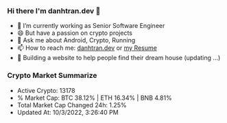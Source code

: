 ### Hi there I'm danhtran.dev 👋

- 🔭 I’m currently working as Senior Software Engineer
- 😄 But have a passion on crypto projects
- 💬 Ask me about Android, Crypto, Running 
- 📫 How to reach me: <a href="https://danhtran.dev" target="_blank">danhtran.dev</a> or <a href="Developer-Resume.pdf" target="_blank">my Resume</a>
- 🌱 Building a website to help people find their dream house (updating ...)

### Crypto Market Summarize
- Active Crypto: 13178
- % Market Cap: BTC 38.12% | ETH 16.34% | BNB 4.81%
- Total Market Cap Changed 24h: 1.25%
- Updated At: 10/3/2022, 3:26:40 PM
